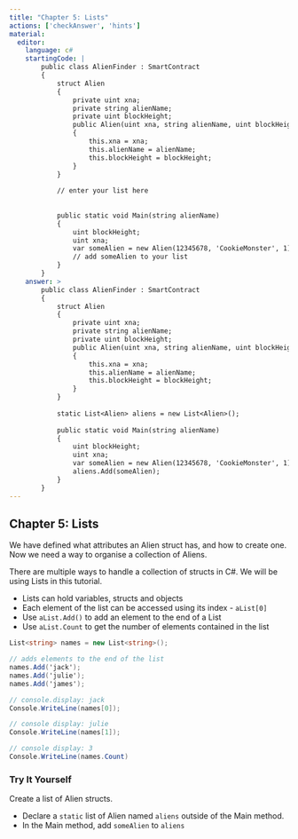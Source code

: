 ```yaml
---
title: "Chapter 5: Lists"
actions: ['checkAnswer', 'hints']
material: 
  editor:
    language: c#
    startingCode: |
        public class AlienFinder : SmartContract
        {
            struct Alien
            {
                private uint xna;
                private string alienName;
                private uint blockHeight;
                public Alien(uint xna, string alienName, uint blockHeight) 
                {
                    this.xna = xna; 
                    this.alienName = alienName;
                    this.blockHeight = blockHeight;
                }
            }
            
            // enter your list here
            
            
            public static void Main(string alienName)
            {
                uint blockHeight;
                uint xna; 
                var someAlien = new Alien(12345678, 'CookieMonster', 1);
                // add someAlien to your list
            }
        }
    answer: > 
        public class AlienFinder : SmartContract
        {
            struct Alien
            {
                private uint xna;
                private string alienName;
                private uint blockHeight;
                public Alien(uint xna, string alienName, uint blockHeight) 
                {
                    this.xna = xna; 
                    this.alienName = alienName;
                    this.blockHeight = blockHeight;
                }
            }
            
            static List<Alien> aliens = new List<Alien>();     
            
            public static void Main(string alienName)
            {
                uint blockHeight;
                uint xna; 
                var someAlien = new Alien(12345678, 'CookieMonster', 1);
                aliens.Add(someAlien);
            }
        }
---
```


## Chapter 5: Lists

We have defined what attributes an Alien struct has, and how to create one. Now we need a way to organise a collection of Aliens. 

There are multiple ways to handle a collection of structs in C#. We will be using Lists in this tutorial. 

- Lists can hold variables, structs and objects
- Each element of the list can be accessed using its index - `aList[0]`
- Use `aList.Add()` to add an element to the end of a List
- Use `aList.Count` to get the number of elements contained in the list

```c#
List<string> names = new List<string>();

// adds elements to the end of the list
names.Add('jack');
names.Add('julie');
names.Add('james');

// console.display: jack
Console.WriteLine(names[0]);

// console display: julie
Console.WriteLine(names[1]); 

// console display: 3
Console.WriteLine(names.Count)
```



### Try It Yourself

Create a list of Alien structs. 

- Declare a `static` list of Alien named `aliens` outside of the Main method. 
- In the Main method, add `someAlien` to `aliens`
